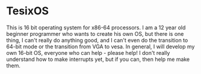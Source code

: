 # TesixOS
This is 16 bit operating system for x86-64 processors.
I am a 12 year old beginner programmer who wants to create his own OS, but there is one thing, I can't really do anything good, and I can't even do the transition to 64-bit mode or the transition from VGA to vesa. In general, I will develop my own 16-bit OS, everyone who can help - please help! I don't really understand how to make interrupts yet, but if you can, then help me make them.
